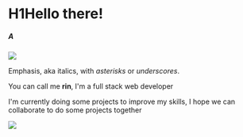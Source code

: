 # H1**Hello there!**
<h5>A</h5>

![](https://i.pinimg.com/originals/df/ea/ef/dfeaef14270d7418b9c7960d279753f9.gif)

Emphasis, aka italics, with *asterisks* or _underscores_.

You can call me **rin**,
I'm a full stack web developer

I'm currently doing some projects to improve my skills, I hope we can collaborate to do some projects together

![](https://komarev.com/ghpvc/?username=your-github-R1N-NY44&color=14e0e0&style=flat-square)



